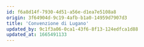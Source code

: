 ```yaml
---
id: f6a8d14f-7930-4d51-a56e-d1ea7e5108a8
origin: 3f64904d-9c19-4afb-b1a0-14959d7907d3
title: 'Convenzione di Lugano'
updated_by: 9c1f3a06-0ca1-43f6-8f13-124edfca1d88
updated_at: 1665491133
---
```

